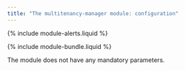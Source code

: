 ```yaml
---
title: "The multitenancy-manager module: configuration"
---
```


{% include module-alerts.liquid %}

{% include module-bundle.liquid %}

The module does not have any mandatory parameters.


<!-- SCHEMA -->
